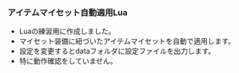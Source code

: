 ### アイテムマイセット自動適用Lua

- Luaの練習用に作成しました。  
- マイセット装備に紐づいたアイテムマイセットを自動で適用します。  
- 設定を変更するとdataフォルダに設定ファイルを出力します。
- 特に動作確認をしていません。  